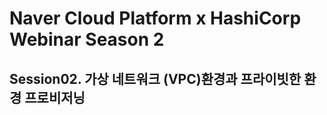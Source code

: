 # Naver Cloud Platform x HashiCorp Webinar Season 2

## Session02. 가상 네트워크 (VPC)환경과 프라이빗한 환경 프로비저닝

